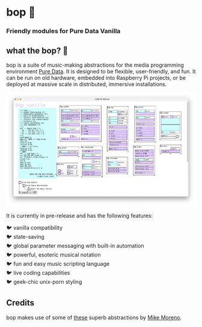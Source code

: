 # bop 🐤

### Friendly modules for Pure Data Vanilla

## what the bop? 🦜 
bop is a suite of music-making abstractions for the media programming environment [Pure Data](puredata.info/).  It is designed to be flexible, user-friendly, and fun.  It can be run on old hardware, embedded into Raspberry Pi projects, or be deployed at massive scale in distributed, immersive installations.

![bop screenshot](screenshot.bop.png)

It is currently in pre-release and has the following features:

🐦 vanilla compatibility  
🐦 state-saving  
🐦 global parameter messaging with built-in automation  
🐦 powerful, esoteric musical notation  
🐦 fun and easy music scripting language  
🐦 live coding capabilities  
🐦 geek-chic unix-porn styling  

## Credits
bop makes use of some of [these](https://github.com/MikeMorenoDSP/pd-mkmr) superb abstractions by [Mike Moreno](https://mikemorenodsp.github.io/).